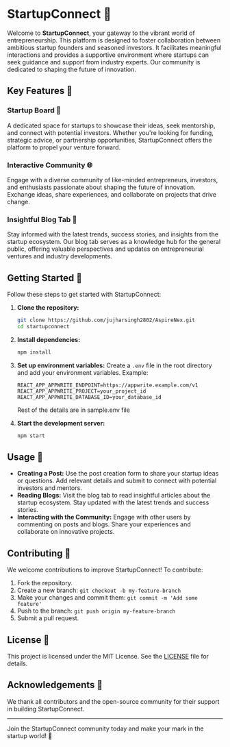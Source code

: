 ﻿# StartupConnect 🚀

Welcome to **StartupConnect**, your gateway to the vibrant world of entrepreneurship. This platform is designed to foster collaboration between ambitious startup founders and seasoned investors. It facilitates meaningful interactions and provides a supportive environment where startups can seek guidance and support from industry experts. Our community is dedicated to shaping the future of innovation.

## Key Features 🌟

### Startup Board 📝
A dedicated space for startups to showcase their ideas, seek mentorship, and connect with potential investors. Whether you're looking for funding, strategic advice, or partnership opportunities, StartupConnect offers the platform to propel your venture forward.

### Interactive Community 🌐
Engage with a diverse community of like-minded entrepreneurs, investors, and enthusiasts passionate about shaping the future of innovation. Exchange ideas, share experiences, and collaborate on projects that drive change.

### Insightful Blog Tab 📰
Stay informed with the latest trends, success stories, and insights from the startup ecosystem. Our blog tab serves as a knowledge hub for the general public, offering valuable perspectives and updates on entrepreneurial ventures and industry developments.

## Getting Started 🚀

Follow these steps to get started with StartupConnect:

1. **Clone the repository:**
   ```bash
   git clone https://github.com/jujharsingh2802/AspireNex.git
   cd startupconnect
   ```

2. **Install dependencies:**
   ```bash
   npm install
   ```

3. **Set up environment variables:**
   Create a `.env` file in the root directory and add your environment variables. Example:
   ```env
   REACT_APP_APPWRITE_ENDPOINT=https://appwrite.example.com/v1
   REACT_APP_APPWRITE_PROJECT=your_project_id
   REACT_APP_APPWRITE_DATABASE_ID=your_database_id
   ```
   Rest of the details are in sample.env file

4. **Start the development server:**
   ```bash
   npm start
   ```

## Usage 🎯

- **Creating a Post:** Use the post creation form to share your startup ideas or questions. Add relevant details and submit to connect with potential investors and mentors.
- **Reading Blogs:** Visit the blog tab to read insightful articles about the startup ecosystem. Stay updated with the latest trends and success stories.
- **Interacting with the Community:** Engage with other users by commenting on posts and blogs. Share your experiences and collaborate on innovative projects.

## Contributing 🤝

We welcome contributions to improve StartupConnect! To contribute:

1. Fork the repository.
2. Create a new branch: `git checkout -b my-feature-branch`
3. Make your changes and commit them: `git commit -m 'Add some feature'`
4. Push to the branch: `git push origin my-feature-branch`
5. Submit a pull request.

## License 📜

This project is licensed under the MIT License. See the [LICENSE](LICENSE) file for details.

## Acknowledgements 🙏

We thank all contributors and the open-source community for their support in building StartupConnect.

---

Join the StartupConnect community today and make your mark in the startup world! 🌟
